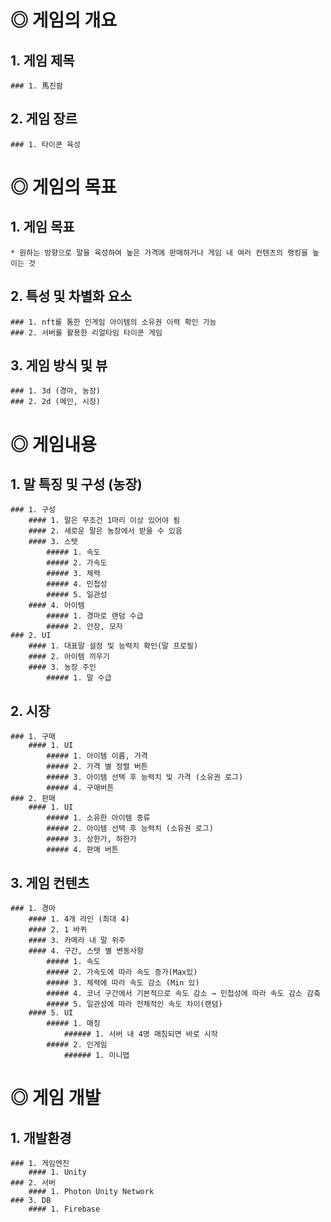 # ◎ 게임의 개요

## 1. 게임 제목
    ### 1. 馬진팜 
## 2. 게임 장르
    ### 1. 타이쿤 육성

# ◎ 게임의 목표

## 1. 게임 목표
    * 원하는 방향으로 말을 육성하여 높은 가격에 판매하거나 게임 내 여러 컨텐츠의 랭킹을 높이는 것
## 2. 특성 및 차별화 요소
    ### 1. nft를 통한 인게임 아이템의 소유권 이력 확인 가능
    ### 2. 서버를 활용한 리얼타임 타이쿤 게임
## 3. 게임 방식 및 뷰
    ### 1. 3d (경마, 농장)
    ### 2. 2d (메인, 시장)

# ◎ 게임내용

## 1. 말 특징 및 구성 (농장)
    ### 1. 구성
        #### 1. 말은 무조건 1마리 이상 있어야 됨
        #### 2. 새로운 말은 농장에서 받을 수 있음
        #### 3. 스탯
            ##### 1. 속도
            ##### 2. 가속도
            ##### 3. 체력
            ##### 4. 민첩성
            ##### 5. 일관성
        #### 4. 아이템
            ##### 1. 경마로 랜덤 수급
            ##### 2. 안장, 모자
    ### 2. UI
        #### 1. 대표말 설정 및 능력치 확인(말 프로필)
        #### 2. 아이템 끼우기
        #### 3. 농장 주인
            ##### 1. 말 수급
## 2. 시장
    ### 1. 구매
        #### 1. UI
            ##### 1. 아이템 이름, 가격
            ##### 2. 가격 별 정렬 버튼
            ##### 3. 아이템 선택 후 능력치 및 가격 (소유권 로그)
            ##### 4. 구매버튼
    ### 2. 판매
        #### 1. UI
            ##### 1. 소유한 아이템 종류
            ##### 2. 아이템 선택 후 능력치 (소유권 로그)
            ##### 3. 상한가, 하한가
            ##### 4. 판매 버튼
## 3. 게임 컨텐츠
    ### 1. 경마 
        #### 1. 4개 라인 (최대 4)
        #### 2. 1 바퀴
        #### 3. 카메라 내 말 위주
        #### 4. 구간, 스탯 별 변동사항
            ##### 1. 속도
            ##### 2. 가속도에 따라 속도 증가(Max있)
            ##### 3. 체력에 따라 속도 감소 (Min 있)
            ##### 4. 코너 구간에서 기본적으로 속도 감소 → 민첩성에 따라 속도 감소 감축
            ##### 5. 일관성에 따라 전체적인 속도 차이(랜덤)
        #### 5. UI
            ##### 1. 매칭
                ###### 1. 서버 내 4명 매칭되면 바로 시작
            ##### 2. 인게임
                ###### 1. 미니맵

# ◎ 게임 개발

## 1. 개발환경
    ### 1. 게임엔진
        #### 1. Unity
    ### 2. 서버
        #### 1. Photon Unity Network
    ### 3. DB
        #### 1. Firebase

 
